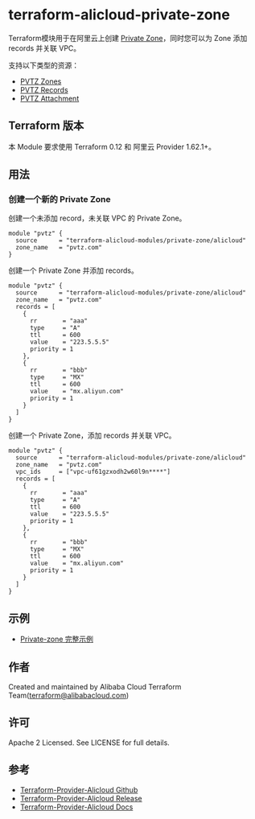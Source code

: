 terraform-alicloud-private-zone 
===============================

Terraform模块用于在阿里云上创建 [Private Zone](https://help.aliyun.com/document_detail/64611.html)，同时您可以为 Zone 添加 records 并关联 VPC。

支持以下类型的资源：

* [PVTZ Zones](https://www.terraform.io/docs/providers/alicloud/r/pvtz_zone.html)
* [PVTZ Records](https://www.terraform.io/docs/providers/alicloud/r/pvtz_zone_record.html)
* [PVTZ Attachment](https://www.terraform.io/docs/providers/alicloud/r/pvtz_zone_attachment.html)

## Terraform 版本

本 Module 要求使用 Terraform 0.12 和 阿里云 Provider 1.62.1+。

## 用法

### 创建一个新的 Private Zone

创建一个未添加 record，未关联 VPC 的 Private Zone。

```hcl
module "pvtz" {
  source      = "terraform-alicloud-modules/private-zone/alicloud"
  zone_name   = "pvtz.com"
}
``` 

创建一个 Private Zone 并添加 records。 

```hcl
module "pvtz" {
  source      = "terraform-alicloud-modules/private-zone/alicloud"
  zone_name   = "pvtz.com"
  records = [
    {
      rr       = "aaa"
      type     = "A"
      ttl      = 600
      value    = "223.5.5.5"
      priority = 1
    },
    {
      rr       = "bbb"
      type     = "MX"
      ttl      = 600
      value    = "mx.aliyun.com"
      priority = 1
    }
  ]
}
``` 

创建一个 Private Zone，添加 records 并关联 VPC。 

```hcl
module "pvtz" {
  source      = "terraform-alicloud-modules/private-zone/alicloud"
  zone_name   = "pvtz.com"
  vpc_ids     = ["vpc-uf61gzxodh2w60l9n****"]
  records = [
    {
      rr       = "aaa"
      type     = "A"
      ttl      = 600
      value    = "223.5.5.5"
      priority = 1
    },
    {
      rr       = "bbb"
      type     = "MX"
      ttl      = 600
      value    = "mx.aliyun.com"
      priority = 1
    }
  ]
}
``` 

## 示例

* [Private-zone 完整示例](https://github.com/terraform-alicloud-modules/terraform-alicloud-private-zone/tree/master/examples/complete)

作者
-------
Created and maintained by Alibaba Cloud Terraform Team(terraform@alibabacloud.com)

许可
----
Apache 2 Licensed. See LICENSE for full details.

参考
---------
* [Terraform-Provider-Alicloud Github](https://github.com/terraform-providers/terraform-provider-alicloud)
* [Terraform-Provider-Alicloud Release](https://releases.hashicorp.com/terraform-provider-alicloud/)
* [Terraform-Provider-Alicloud Docs](https://www.terraform.io/docs/providers/alicloud/index.html)